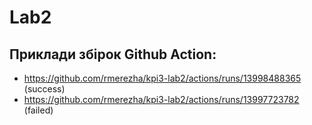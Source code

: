 # Lab2

## Приклади збірок Github Action:
- https://github.com/rmerezha/kpi3-lab2/actions/runs/13998488365 (success)
- https://github.com/rmerezha/kpi3-lab2/actions/runs/13997723782 (failed)

